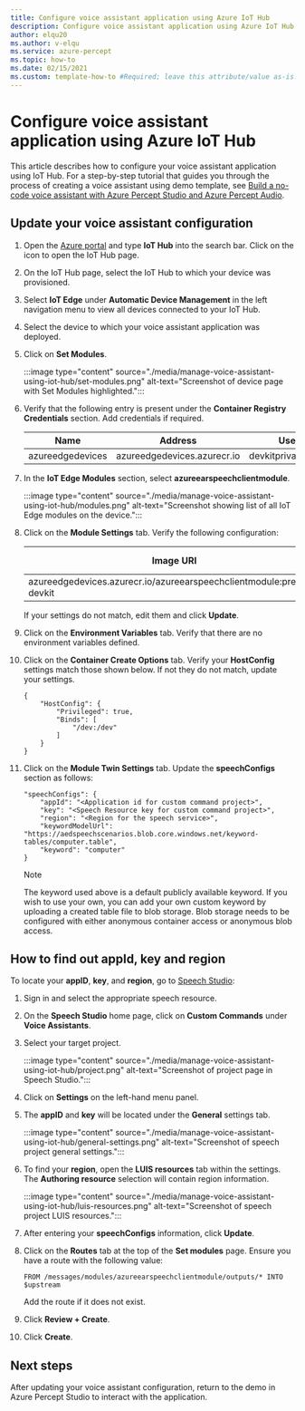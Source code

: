 ```yaml
---
title: Configure voice assistant application using Azure IoT Hub
description: Configure voice assistant application using Azure IoT Hub
author: elqu20
ms.author: v-elqu
ms.service: azure-percept
ms.topic: how-to
ms.date: 02/15/2021
ms.custom: template-how-to #Required; leave this attribute/value as-is.
---
```


# Configure voice assistant application using Azure IoT Hub

This article describes how to configure your voice assistant application using IoT Hub. For a step-by-step tutorial that guides you through the process of creating a voice assistant using demo template, see [Build a no-code voice assistant with Azure Percept Studio and Azure Percept Audio](./tutorial-no-code-speech.md).

## Update your voice assistant configuration

1. Open the [Azure portal](https://portal.azure.com/?feature.canmodifystamps=true&Microsoft_Azure_Iothub=aduprod&microsoft_azure_marketplace_ItemHideKey=Microsoft_Azure_ADUHidden#home) and type **IoT Hub** into the search bar. Click on the icon to open the IoT Hub page.

1. On the IoT Hub page, select the IoT Hub to which your device was provisioned.

1. Select **IoT Edge** under **Automatic Device Management** in the left navigation menu to view all devices connected to your IoT Hub.

1. Select the device to which your voice assistant application was deployed.

1. Click on **Set Modules**.

    :::image type="content" source="./media/manage-voice-assistant-using-iot-hub/set-modules.png" alt-text="Screenshot of device page with Set Modules highlighted.":::

1. Verify that the following entry is present under the **Container Registry Credentials** section. Add credentials if required.

    |Name|Address|Username|Password|
    |----|-------|--------|--------|
    |azureedgedevices|azureedgedevices.azurecr.io|devkitprivatepreviewpull|

1. In the **IoT Edge Modules** section, select **azureearspeechclientmodule**.

    :::image type="content" source="./media/manage-voice-assistant-using-iot-hub/modules.png" alt-text="Screenshot showing list of all IoT Edge modules on the device.":::

1. Click on the **Module Settings** tab. Verify the following configuration:

    |Image URI|Restart Policy|Desired Status|
    |---------|--------------|--------------|
    |azureedgedevices.azurecr.io/azureearspeechclientmodule:preload-devkit |always|running|

    If your settings do not match, edit them and click **Update**.

1. Click on the **Environment Variables** tab. Verify that there are no environment variables defined.

1. Click on the **Container Create Options** tab. Verify your **HostConfig** settings match those shown below. If not they do not match, update your settings.

    ```
    {
        "HostConfig": {
            "Privileged": true,
            "Binds": [
                "/dev:/dev"
            ]
        }
    }
    ```

1. Click on the **Module Twin Settings** tab. Update the **speechConfigs** section as follows:

    ```
    "speechConfigs": {
        "appId": "<Application id for custom command project>",
        "key": "<Speech Resource key for custom command project>",
        "region": "<Region for the speech service>",
        "keywordModelUrl": "https://aedspeechscenarios.blob.core.windows.net/keyword-tables/computer.table",
        "keyword": "computer"
    }
    ```

    > [!NOTE]
    > The keyword used above is a default publicly available keyword. If you wish to use your own, you can add your own custom keyword by uploading a created table file to blob storage. Blob storage needs to be configured with either anonymous container access or anonymous blob access.

## How to find out appId, key and region

To locate your **appID**, **key**, and **region**, go to [Speech Studio](https://speech.microsoft.com/):

1. Sign in and select the appropriate speech resource.
1. On the **Speech Studio** home page, click on **Custom Commands** under **Voice Assistants**.
1. Select your target project.

    :::image type="content" source="./media/manage-voice-assistant-using-iot-hub/project.png" alt-text="Screenshot of project page in Speech Studio.":::

1. Click on **Settings** on the left-hand menu panel.
1. The **appID** and **key** will be located under the **General** settings tab.

    :::image type="content" source="./media/manage-voice-assistant-using-iot-hub/general-settings.png" alt-text="Screenshot of speech project general settings.":::

1. To find your **region**, open the **LUIS resources** tab within the settings. The **Authoring resource** selection will contain region information.

    :::image type="content" source="./media/manage-voice-assistant-using-iot-hub/luis-resources.png" alt-text="Screenshot of speech project LUIS resources.":::

1. After entering your **speechConfigs** information, click **Update**.

1. Click on the **Routes** tab at the top of the **Set modules** page. Ensure you have a route with the following value:

    ```
    FROM /messages/modules/azureearspeechclientmodule/outputs/* INTO $upstream
    ```

    Add the route if it does not exist.

1. Click **Review + Create**.

1. Click **Create**.

## Next steps

After updating your voice assistant configuration, return to the demo in Azure Percept Studio to interact with the application.